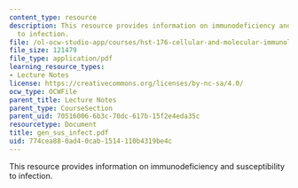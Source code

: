 ```yaml
---
content_type: resource
description: This resource provides information on immunodeficiency and susceptibility
  to infection.
file: /ol-ocw-studio-app/courses/hst-176-cellular-and-molecular-immunology-fall-2005/774cea880ad40cab1514110b4319be4c_gen_sus_infect.pdf
file_size: 121479
file_type: application/pdf
learning_resource_types:
- Lecture Notes
license: https://creativecommons.org/licenses/by-nc-sa/4.0/
ocw_type: OCWFile
parent_title: Lecture Notes
parent_type: CourseSection
parent_uid: 70516006-6b3c-70dc-617b-15f2e4eda35c
resourcetype: Document
title: gen_sus_infect.pdf
uid: 774cea88-0ad4-0cab-1514-110b4319be4c
---
```

This resource provides information on immunodeficiency and susceptibility to infection.